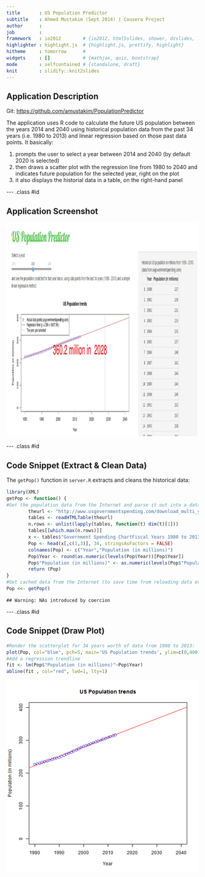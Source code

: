 ```yaml
---
title       : US Population Predictor
subtitle    : Ahmed Mustakim (Sept 2014) | Cousera Project
author      : 
job         : 
framework   : io2012        # {io2012, html5slides, shower, dzslides, ...}
highlighter : highlight.js  # {highlight.js, prettify, highlight}
hitheme     : tomorrow      # 
widgets     : []            # {mathjax, quiz, bootstrap}
mode        : selfcontained # {standalone, draft}
knit        : slidify::knit2slides
---
```


## Application Description

Git: <https://github.com/amustakim/PopulationPredictor>

The application uses R code to calculate the future US population between the years 2014 and 2040 using historical population data from the past 34 years (i.e. 1980 to 2013) and linear regression based on those past data points. It basically:

1. prompts the user to select a year between 2014 and 2040 (by default 2020 is selected)
2. then draws a scatter plot with the regression line from 1980 to 2040 and indicates future population for the selected year, right on the plot
3. it also displays the historial data in a table, on the right-hand panel

--- .class #id 

## Application Screenshot

<div style='text-align: center;'>
    <img height='560' src='screenshot.png' />
</div>

--- .class #id 

## Code Snippet (Extract & Clean Data)
The `getPop()` function in `server.R` extracts and cleans the historical data: 

```r
library(XML)
getPop <- function() {
#Get the population data from the Internet and parse it out into a data.frame called Pop, then format it's columns
        theurl <- "http://www.usgovernmentspending.com/download_multi_year_1980_2013USb_14c2li101mcn_20s"
        tables <- readHTMLTable(theurl)
        n.rows <- unlist(lapply(tables, function(t) dim(t)[1]))
        tables[[which.max(n.rows)]]
        x <- tables$"Government Spending ChartFiscal Years 1980 to 2013"
        Pop <- head(x[,c(1,3)], 34, stringsAsFactors = FALSE)
        colnames(Pop) <- c("Year","Population (in millions)")
        Pop$Year <- round(as.numeric(levels(Pop$Year))[Pop$Year])
        Pop$"Population (in millions)" <- as.numeric(levels(Pop$"Population (in millions)"))[Pop$"Population (in millions)"]
        return (Pop)
}
#Get cached data from the Internet (to save time from reloading data everytime server.R code is called)
Pop <<- getPop()
```

```
## Warning: NAs introduced by coercion
```

--- .class #id 

## Code Snippet (Draw Plot)

```r
#Render the scatterplot for 34 years worth of data from 1980 to 2013:
plot(Pop, col="blue", pch=5, main='US Population trends', ylim=c(0,400), xlim=c(1980,2040))
#Add a regression trendline
fit <- lm(Pop$"Population (in millions)"~Pop$Year)
abline(fit , col="red", lwd=1, lty=1)        
```

![plot of chunk plot](figure/plot.png) 
